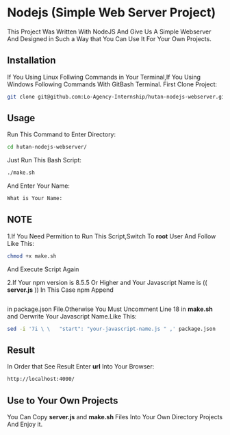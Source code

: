 # Nodejs (Simple Web Server Project)

This Project  Was Written With NodeJS And Give Us A Simple Webserver And Designed in Such a Way that You Can Use It For Your Own Projects.

## Installation
If You Using Linux Follwing Commands in Your Terminal,If You Using Windows Following Commands  With GitBash Terminal.
First Clone Project:
```bash
git clone git@github.com:Lo-Agency-Internship/hutan-nodejs-webserver.git
```

## Usage
Run This Command to Enter Directory:
```bash
cd hutan-nodejs-webserver/
```
Just Run This Bash Script:
```bash
./make.sh
```
And Enter Your Name:
```bash
What is Your Name:
```
## NOTE
1.If You Need Permition to Run This Script,Switch To **root** User And Follow Like This:
```bash
chmod +x make.sh
```
And Execute Script Again

2.If Your npm version is 8.5.5 Or Higher and Your Javascript Name is (( **server.js** )) In This Case npm Append 
```json "start": "node server.js 
 ```` 
 in package.json File.Otherwise You Must Uncomment Line 18 in **make.sh** and Oerwrite Your Javascript Name.Like This:
```bash
sed -i '7i \ \   "start": "your-javascript-name.js " ,' package.json
```
 
## Result
In Order that See Result Enter **url** Into Your Browser:

```bash
http://localhost:4000/
```

## Use to Your Own Projects
You Can Copy **server.js** and **make.sh** Files Into Your Own Directory Projects And Enjoy it.



